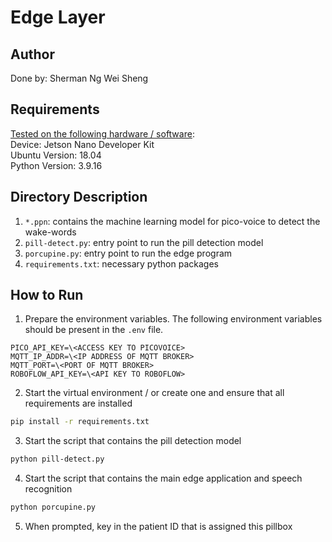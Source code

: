 # Edge Layer
## Author
Done by: Sherman Ng Wei Sheng

## Requirements
<u>Tested on the following hardware / software</u>:<br/>
Device: Jetson Nano Developer Kit<br/>
Ubuntu Version: 18.04<br/>
Python Version: 3.9.16<br/>

## Directory Description
1. `*.ppn`: contains the machine learning model for pico-voice to detect the wake-words
2. `pill-detect.py`: entry point to run the pill detection model
3. `porcupine.py`: entry point to run the edge program
4. `requirements.txt`: necessary python packages

## How to Run
1. Prepare the environment variables. The following environment variables should be present in the `.env` file.
```
PICO_API_KEY=\<ACCESS KEY TO PICOVOICE>
MQTT_IP_ADDR=\<IP ADDRESS OF MQTT BROKER>
MQTT_PORT=\<PORT OF MQTT BROKER>
ROBOFLOW_API_KEY=\<API KEY TO ROBOFLOW>
```
2. Start the virtual environment / or create one and ensure that all requirements are installed
```bash
pip install -r requirements.txt
```
3. Start the script that contains the pill detection model
```bash
python pill-detect.py
```
4. Start the script that contains the main edge application and speech recognition
```bash
python porcupine.py
```
5. When prompted, key in the patient ID that is assigned this pillbox
